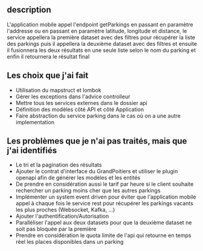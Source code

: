 ## description
L'application mobile appel l'endpoint getParkings en passant en paramètre l'addresse ou en passant en paramètre
latitude, longitude et distance, le service appellera la première dataset avec des filtres pour récupérer la liste des parkings puis
il appellera la deuxième dataset avec des filtres et ensuite il fusionnera les deux résultats en une seule liste selon le nom du parking 
et enfin il retournera le résultat final

## Les choix que j'ai fait
* Utilisation du mapstruct et lombok
* Gérer les exceptions dans l'advice controlleur
* Mettre tous les services externes dans le dossier api
* Définition des modèles côté API et côté Application
* Faire abstraction du service parking dans le cas où on a une autre implementation

## Les problèmes que je n'ai pas traités, mais que j'ai identifiés
* Le tri et la pagination des résultats
* Ajouter le contrat d'interface du GrandPoitiers et utiliser le plugin openapi afin de générer les modèles et les entités
* De prendre en considération aussi le tarif par heure si le client souhaite rechercher un parking moins cher que les autres parkings
* Implémenter un system event driven pour éviter que l'application mobile appel à chaque fois le service rest pour récupérer les parkings vacants les plus proches (Websocket, Kafka, ...)
* Ajouter l'authentification/Autorisation
* Paralléliser l'appel aux deux datasets pour que la deuxième dataset ne soit pas bloquée par la première
* Prendre en considération le quota limite de l'api qui retourne en temps réel les places disponibles dans un parking